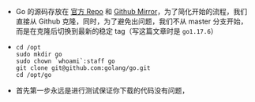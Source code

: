 - Go 的源码存放在 [官方 Repo](https://go.googlesource.com/go) 和 [Github Mirror](https://github.com/golang/go)，为了简化开始的流程，我们直接从 Github 克隆，同时，为了避免出问题，我们不从 master 分支开始，而是在克隆后切换到最新的稳定 tag（写这篇文章时是 `go1.17.6`）
- ```shell
  cd /opt
  sudo mkdir go
  sudo chown `whoami`:staff go
  git clone git@github.com:golang/go.git
  cd /opt/go
  ```
- 首先第一步永远是进行测试保证你下载的代码没有问题，
